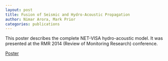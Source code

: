 ```yaml
---
layout: post
title: Fusion of Seismic and Hydro-Acoustic Propagation
author: Nimar Arora, Mark Prior
categories: publications
---
```


This poster describes the complete NET-VISA hydro-acoustic model. It was
presented at the RMR 2014 (Review of Monitoring Research) conference.

[Poster](Arora_RMR_14.pdf)

